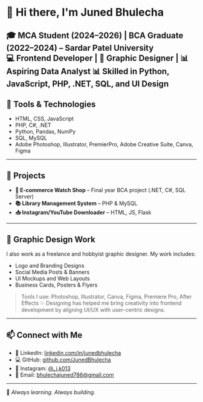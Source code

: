 # 👋 Hi there, I'm Juned Bhulecha

🎓 MCA Student (2024–2026) | BCA Graduate (2022–2024) – Sardar Patel University  
💻 Frontend Developer | 🎨 Graphic Designer | 📊 Aspiring Data Analyst
📊 Skilled in Python, JavaScript, PHP, .NET, SQL, and UI Design  
---
## 🔧 Tools & Technologies
- HTML, CSS, JavaScript
- PHP, C#, .NET
- Python, Pandas, NumPy
- SQL, MySQL
- Adobe Photoshop, Illustrator, PremierPro, Adobe Creative Suite, Canva, Figma
---
## 💼 Projects
- **🛒 E-commerce Watch Shop** – Final year BCA project (.NET, C#, SQL Server)
- **📚 Library Management System** – PHP & MySQL
- **📥 Instagram/YouTube Downloader** – HTML, JS, Flask
---
## 🎨 Graphic Design Work
I also work as a freelance and hobbyist graphic designer. My work includes:
- Logo and Branding Designs
- Social Media Posts & Banners
- UI Mockups and Web Layouts
- Business Cards, Posters & Flyers
> Tools I use: Photoshop, Illustrator, Canva, Figma, Premiere Pro, After Effects
✨ Designing has helped me bring creativity into frontend development by aligning UI/UX with user-centric designs.
---
## 📫 Connect with Me
- 💼 LinkedIn: [linkedin.com/in/junedbhulecha](https://www.linkedin.com/in/junedbhulecha)
- 💻 GitHub: [github.com/JunedBhulecha](https://github.com/Juned-Bhulecha)
- 📸 Instagram: [@_j.k013](https://www.instagram.com/_j.k013/)
- 📧 Email: [bhulechajuned786@gmail.com](mailto:bhulechajuned786@gmail.com)
---
🧠 *Always learning. Always building.*
